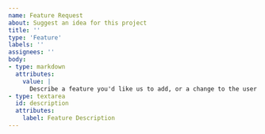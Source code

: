 ```yaml
---
name: Feature Request
about: Suggest an idea for this project
title: ''
type: 'Feature'
labels: ''
assignees: ''
body:
- type: markdown
  attributes:
    value: |
      Describe a feature you'd like us to add, or a change to the user interface, design, or workflow for usability. If it's not obvious, explain why this feature is awesome. Note that feature requests must be specific and measurable.
- type: textarea
  id: description
  attributes:
    label: Feature Description
---
```

